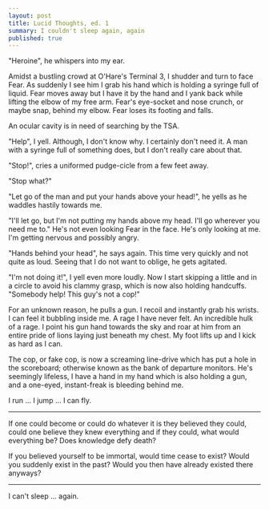 ```yaml
---
layout: post
title: Lucid Thoughts, ed. 1
summary: I couldn't sleep again, again
published: true
---
```

"Heroine", he whispers into my ear.

Amidst a bustling crowd at O'Hare's Terminal 3, I shudder and turn to face Fear. As suddenly I see him I grab his hand which is holding a syringe full of liquid. Fear moves away but I have it by the hand and I yank back while lifting the elbow of my free arm. Fear's eye-socket and nose crunch, or maybe snap, behind my elbow. Fear loses its footing and falls.

An ocular cavity is in need of searching by the TSA.

"Help", I yell. Although, I don't know why. I certainly don't need it. A man with a syringe full of something does, but I don't really care about that.

"Stop!", cries a uniformed pudge-cicle from a few feet away.

"Stop what?"

"Let go of the man and put your hands above your head!", he yells as he waddles hastily towards me.

"I'll let go, but I'm not putting my hands above my head. I'll go wherever you need me to." He's not even looking Fear in the face. He's only looking at me. I'm getting nervous and possibly angry.

"Hands behind your head", he says again. This time very quickly and not quite as loud. Seeing that I do not want to oblige, he gets agitated.

"I'm not doing it!", I yell even more loudly. Now I start skipping a little and in a circle to avoid his clammy grasp, which is now also holding handcuffs. "Somebody help! This guy's not a cop!"

For an unknown reason, he pulls a gun. I recoil and instantly grab his wrists. I can feel it bubbling inside me. A rage I have never felt. An incredible hulk of a rage. I point his gun hand towards the sky and roar at him from an entire pride of lions laying just beneath my chest. My foot lifts up and I kick as hard as I can.

The cop, or fake cop, is now a screaming line-drive which has put a hole in the scoreboard; otherwise known as the bank of departure monitors. He's seemingly lifeless, I have a hand in my hand which is also holding a gun, and a one-eyed, instant-freak is bleeding behind me.

I run ... I jump ... I can fly.

---

If one could become or could do whatever it is they believed they could, could one believe they knew everything and if they could, what would everything be? Does knowledge defy death?

If you believed yourself to be immortal, would time cease to exist? Would you suddenly exist in the past? Would you then have already existed there anyways?

---

I can't sleep ... again.
